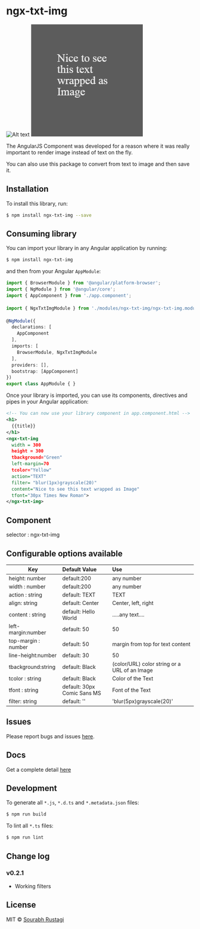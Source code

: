 # ngx-txt-img

![Alt text](/blob/master/src/assets/download.png?raw=true "Image")
![Alt text](https://github.com/codeRusty/ngx-txt-img/blob/master/src/assets/download.png)

The AngularJS Component was developed for a reason where it was really important to render image instead of text on the fly.

You can also use this package to convert from text to image and then save it.


## Installation

To install this library, run:

```bash
$ npm install ngx-txt-img --save
```

## Consuming library

You can import your library in any Angular application by running:

```bash
$ npm install ngx-txt-img
```

and then from your Angular `AppModule`:

```typescript
import { BrowserModule } from '@angular/platform-browser';
import { NgModule } from '@angular/core';
import { AppComponent } from './app.component';

import { NgxTxtImgModule } from './modules/ngx-txt-img/ngx-txt-img.module';

@NgModule({
  declarations: [
    AppComponent
  ],
  imports: [
    BrowserModule, NgxTxtImgModule
  ],
  providers: [],
  bootstrap: [AppComponent]
})
export class AppModule { }

```

Once your library is imported, you can use its components, directives and pipes in your Angular application:

```xml
<!-- You can now use your library component in app.component.html -->
<h1>
  {{title}}
</h1>
<ngx-txt-img 
  width = 300 
  height = 300 
  tbackground="Green" 
  left-margin=70 
  tcolor="Yellow" 
  action="TEXT" 
  filter= "blur(1px)grayscale(20)"
  content="Nice to see this text wrapped as Image" 
  tfont="30px Times New Roman">
</ngx-txt-img>
```

## Component 

selector : ngx-txt-img


## Configurable options available 

| Key                 | Default Value               | Use                                                                 |
| --------------------|:----------------------------| :-------------------------------------------------------------------|
| height: number      | default:200                 | any number                                                          |
| width : number      | default:200                 | any number                                                          |
| action : string     | default: TEXT               | TEXT                                                                |
| align: string       | default: Center             | Center, left, right                                                 |
| content : string    | default: Hello World        | .....any text....                                                   |
| left-margin:number  | default: 50                 | 50                                                                  |
| top-margin : number | default: 50                 | margin from top for text content                                    |
| line-height:number  | default: 30                 | 50                                                                  |
| tbackground:string  | default: Black              | (color/URL) color string or a URL of an Image                       |
| tcolor : string     | default: Black              | Color of the Text                                                   |
| tfont : string      | default: 30px Comic Sans MS | Font of the Text                                                    |
| filter: string      | default: ''                 | 'blur(5px)grayscale(20)' | All Css filters supported                |




## Issues

Please report bugs and issues [here](https://github.com/codeRusty/ngx-txt-img/issues).


## Docs

Get a complete detail [here](https://coderusty.github.io/ngx-txt-img/)


## Development

To generate all `*.js`, `*.d.ts` and `*.metadata.json` files:

```bash
$ npm run build
```

To lint all `*.ts` files:

```bash
$ npm run lint
```

## Change log

### v0.2.1

- Working filters


## License

MIT © [Sourabh Rustagi](mailto:sourabh.rustagi@hotmail.com)
